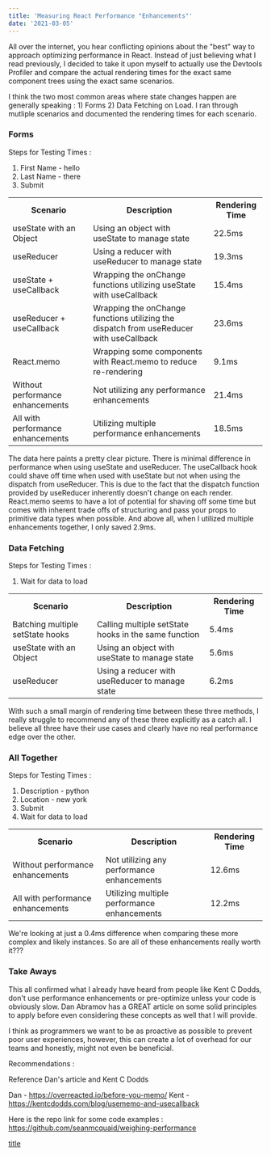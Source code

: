 ```yaml
---
title: 'Measuring React Performance "Enhancements"'
date: '2021-03-05'
---
```


All over the internet, you hear conflicting opinions about the "best" way to approach optimizing performance in React. Instead of just believing what I read previously, I decided to take it upon myself to actually use the Devtools Profiler and compare the actual rendering times for the exact same component trees using the exact same scenarios.

I think the two most common areas where state changes happen are generally speaking : 1) Forms 2) Data Fetching on Load. I ran through mutliple scenarios and documented the rendering times for each scenario.

### Forms

Steps for Testing Times :

1. First Name - hello
2. Last Name - there
3. Submit

<table>
  <tr>
    <th>Scenario</th>
    <th>Description</th>
    <th>Rendering Time</th>
  </tr>
  <tr>
    <td>useState with an Object</td>
    <td>Using an object with useState to manage state</td>
    <td>22.5ms</td>
  </tr>
  <tr>
    <td>useReducer</td>
    <td>Using a reducer with useReducer to manage state</td>
    <td>19.3ms</td>
  </tr>
  <tr>
    <td>useState + useCallback</td>
    <td>Wrapping the onChange functions utilizing useState with useCallback</td>
    <td>15.4ms</td>
  </tr>
  <tr>
    <td>useReducer + useCallback</td>
    <td>Wrapping the onChange functions utilizing the dispatch from useReducer with useCallback</td>
    <td>23.6ms</td>
  </tr>
  <tr>
    <td>React.memo</td>
    <td>Wrapping some components with React.memo to reduce re-rendering</td>
    <td>9.1ms</td>
  </tr>
  <tr>
    <td>Without performance enhancements</td>
    <td>Not utilizing any performance enhancements</td>
    <td>21.4ms</td>
  </tr>
  <tr>
    <td>All with performance enhancements</td>
    <td>Utilizing multiple performance enhancements</td>
    <td>18.5ms</td>
  </tr>
</table>

The data here paints a pretty clear picture. There is minimal difference in performance when using useState and useReducer. The useCallback hook could shave off time when used with useState but not when using the dispatch from useReducer. This is due to the fact that the dispatch function provided by useReducer inherently doesn't change on each render. React.memo seems to have a lot of potential for shaving off some time but comes with inherent trade offs of structuring and pass your props to primitive data types when possible. And above all, when I utilized multiple enhancements together, I only saved 2.9ms.

### Data Fetching

Steps for Testing Times :

1. Wait for data to load

<table>
  <tr>
    <th>Scenario</th>
    <th>Description</th>
    <th>Rendering Time</th>
  </tr>
  <tr>
    <td>Batching multiple setState hooks</td>
    <td>Calling multiple setState hooks in the same function</td>
    <td>5.4ms</td>
  </tr>
  <tr>
    <td>useState with an Object</td>
    <td>Using an object with useState to manage state</td>
    <td>5.6ms</td>
  </tr>
  <tr>
    <td>useReducer</td>
    <td>Using a reducer with useReducer to manage state</td>
    <td>6.2ms</td>
  </tr>
</table>

With such a small margin of rendering time between these three methods, I really struggle to recommend any of these three explicitly as a catch all. I believe all three have their use cases and clearly have no real performance edge over the other.

### All Together

Steps for Testing Times :

1. Description - python
2. Location - new york
3. Submit
4. Wait for data to load

<table>
  <tr>
    <th>Scenario</th>
    <th>Description</th>
    <th>Rendering Time</th>
  </tr>
  <tr>
    <td>Without performance enhancements</td>
    <td>Not utilizing any performance enhancements</td>
    <td>12.6ms</td>
  </tr>
  <tr>
    <td>All with performance enhancements</td>
    <td>Utilizing multiple performance enhancements</td>
    <td>12.2ms</td>
  </tr>
</table>

We're looking at just a 0.4ms difference when comparing these more complex and likely instances. So are all of these enhancements really worth it???

### Take Aways

This all confirmed what I already have heard from people like Kent C Dodds, don't use performance enhancements or pre-optimize unless your code is obviously slow. Dan Abramov has a GREAT article on some solid principles to apply before even considering these concepts as well that I will provide.

I think as programmers we want to be as proactive as possible to prevent poor user experiences, however, this can create a lot of overhead for our teams and honestly, might not even be beneficial.

Recommendations :

Reference Dan's article and Kent C Dodds

Dan - https://overreacted.io/before-you-memo/
Kent - https://kentcdodds.com/blog/usememo-and-usecallback

Here is the repo link for some code examples :
https://github.com/seanmcquaid/weighing-performance

[title](https://www.example.com)
